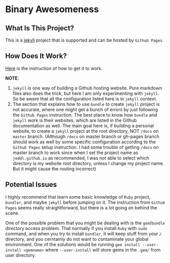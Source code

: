 # Binary Awesomeness

## What Is This Project?
This is a [jekyll](https://jekyllrb.com/) project that is supported and can be hosted by `Github Pages`.

## How Does It Work?
[Here](https://docs.github.com/en/github/working-with-github-pages/setting-up-a-github-pages-site-with-jekyll) is the instruction of how to get it to work.

__NOTE__:
1. `jekyll` is one way of building a Github hosting website. Pure markdown files also does the trick, but here I am only experimenting with `jekyll`. So be aware
that all the configuration listed here is in `jekyll` context.
2. The section that explains how to use `bundle` to create `jekyll` project is not accurate, where one might get a bunch of errors by just following
the `Github Pages` instruction. The best place to know how `bundle` and `jekyll` work is their websites, which are listed in the Github documentation as well.
The main goal here is, if building a personal website, to create a `jekyll` project at the root directory, NOT `/docs` on `master` branch. (Although `/docs`
on master branch or gh-pages branch should work as well by some specific configuration according to the `Github Pages` setup instruction. I had some trouble of
getting `/docs` on master branch to work since when I set the project name as `jeddl.github.io` as recommended, I was not able to select which directory is my
website root directory, unless I change my project name. But it might cause the routing incorrect)

## Potential Issues
I highly recommend that learn some basic knowledge of `Ruby` project, `bundler`, and maybe `jekyll` before jumping on it. The instruction from `Github Pages` seems
really straightforward, but there is a lot going on behind the scene.

One of the possible problem that you might be dealing with is the `gem`/`bundle` directory access problem. That normally if you install `Ruby` with `sudo` command,
and when you try to install `bundler`, it will keep stuff from your `/` directory, and you cerntainly do not want to contaminate your global environment. One of
the solutions would be running `gem install --user-install <gemname>` where `--user-install` will store gems in the `.gem/` from user directory.
